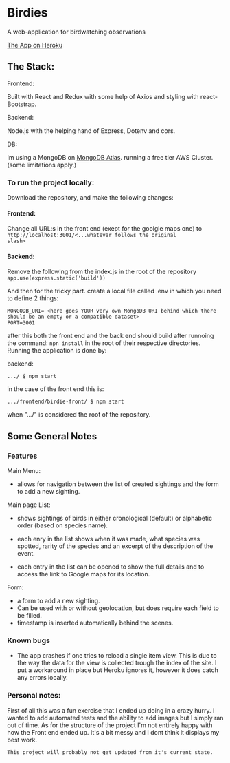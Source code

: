 # Birdies
A web-application for birdwatching observations

[The App on Heroku](https://damp-hamlet-88516.herokuapp.com/)
## The Stack:

Frontend:

Built with React and  Redux with some help of
Axios and styling with react-Bootstrap.

Backend:

Node.js with the helping hand of Express, Dotenv and cors.


DB:

Im using a MongoDB on [MongoDB Atlas](https://cloud.mongodb.com). running a free tier AWS Cluster.(some limitations apply.)

### To run the project locally:

Download the repository, and make the following changes:

####  Frontend:
Change all URL:s in the front end (exept for the goolgle maps one) to <code>http://localhost:3001/<...whatever follows the original slash></code>

#### Backend:
Remove the following from the index.js in the root of the repository ``` app.use(express.static('build'))```

And then for the tricky part. create a local file called .env in which you need to define 2 things:

```
MONGODB_URI= <here goes YOUR very own MongoDB URI behind which there should be an empty or a compatible dataset>
PORT=3001
```
after this both the front end and the back end should build after runnoing the command: ```npn install``` in the root of their respective directories.
Running the application is done by:

backend:

``` .../ $ npm start ```

in the case of the front end this is: 

```.../frontend/birdie-front/ $ npm start```

when ".../" is considered the root of the repository.

## Some General Notes

### Features

Main Menu:
- allows for navigation between the list of created sightings and the form to add a new sighting.

Main page List:
- shows sightings of birds in either cronological (default) or alphabetic order (based on species name).
- each enry in the list shows when it was made, what species was spotted, rarity of the species and an excerpt of the description of the event. 

- each entry in the list can be opened to show the full details and to access the link to Google maps for its location.

Form:
- a form to add a new sighting. 
- Can be used with or without geolocation, but does require each field to be filled.
- timestamp is inserted automatically behind the scenes.

### Known bugs

- The app crashes if one tries to reload a single item view. This is due to the way the data for the view is collected trough the index of the site. I put a workaround in place but Heroku ignores it, however it does catch any errors locally.


### Personal notes:

First of all this was a fun exercise that I ended up doing in a crazy hurry. I wanted to add automated tests and the ability to add images but I simply ran out of time. As for the structure of the project I'm not entirely happy with how the Front end ended up. It's a bit messy and I dont think it displays my best work.

```
This project will probably not get updated from it's current state.
```

